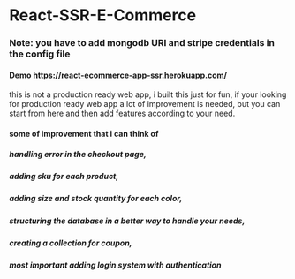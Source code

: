 # React-SSR-E-Commerce

### Note: you have to add mongodb URI and stripe credentials in the config file

#### Demo https://react-ecommerce-app-ssr.herokuapp.com/

this is not a production ready web app, i built this just for fun, if your looking for production ready web app a lot of improvement is needed, but you can start from here and then add features according to your need. 

#### some of improvement that i can think of
##### handling error in the checkout page, 
##### adding sku for each product,
##### adding size and stock quantity for each color, 
##### structuring the database in a better way to handle your needs, 
##### creating a collection for coupon, 
##### most important adding login system with authentication
